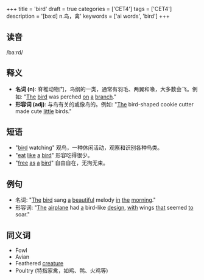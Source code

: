 +++
title = 'bird'
draft = true
categories = ['CET4']
tags = ['CET4']
description = '[bəːd] n.鸟，禽'
keywords = ['ai words', 'bird']
+++

## 读音
/bɜːrd/

## 释义
- **名词 (n)**: 脊椎动物门，鸟纲的一类，通常有羽毛、两翼和喙，大多数会飞。例如: "[The](/post/the/) [bird](/post/bird/) was perched [on](/post/on/) [a](/post/a/) [branch](/post/branch/)."
- **形容词 (adj)**: 与鸟有关的或像鸟的。例如: "[The](/post/the/) bird-shaped cookie cutter made cute [little](/post/little/) birds."

## 短语
- "[bird](/post/bird/) watching" 观鸟，一种休闲活动，观察和识别各种鸟类。
- "[eat](/post/eat/) [like](/post/like/) [a](/post/a/) [bird](/post/bird/)" 形容吃得很少。
- "[free](/post/free/) [as](/post/as/) [a](/post/a/) [bird](/post/bird/)" 自由自在，无拘无束。

## 例句
- 名词: "[The](/post/the/) [bird](/post/bird/) sang [a](/post/a/) [beautiful](/post/beautiful/) melody [in](/post/in/) [the](/post/the/) [morning](/post/morning/)."
- 形容词: "[The](/post/the/) [airplane](/post/airplane/) had [a](/post/a/) bird-like [design](/post/design/), [with](/post/with/) wings [that](/post/that/) seemed [to](/post/to/) soar."

## 同义词
- Fowl
- Avian
- Feathered [creature](/post/creature/)
- Poultry (特指家禽，如鸡、鸭、火鸡等)
